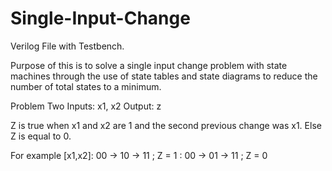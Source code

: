 # Single-Input-Change

Verilog File with Testbench.

Purpose of this is to solve a single input change problem with state machines through the use of state tables and state diagrams to reduce the number of total states to a minimum.

Problem
Two Inputs: x1, x2
Output: z

Z is true when x1 and x2 are 1 and the second previous change was x1. 
Else Z is equal to 0.

For example [x1,x2]: 00 -> 10 -> 11 ; Z = 1
: 00 -> 01 -> 11 ; Z = 0
                   
